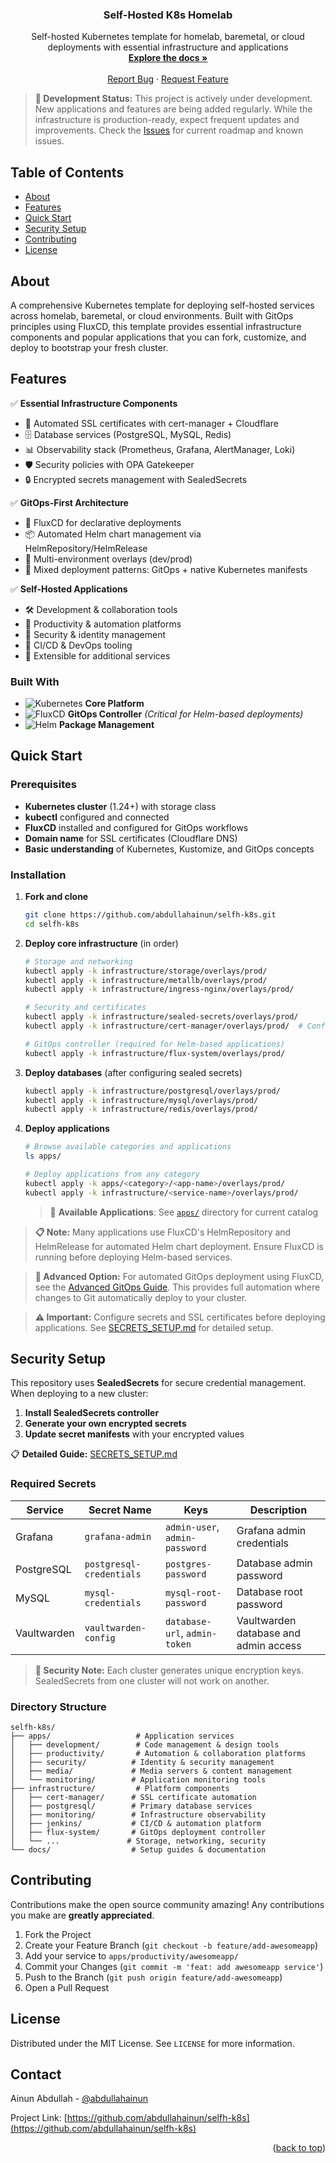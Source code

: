 <div align="center">
  <h3 align="center">Self-Hosted K8s Homelab</h3>
  <p align="center">
    Self-hosted Kubernetes template for homelab, baremetal, or cloud deployments with essential infrastructure and applications
    <br />
    <a href="docs/"><strong>Explore the docs »</strong></a>
    <br />
    <br />
    <a href="https://github.com/abdullahainun/selfh-k8s/issues">Report Bug</a>
    ·
    <a href="https://github.com/abdullahainun/selfh-k8s/issues">Request Feature</a>
  </p>
</div>

> **🚧 Development Status:** This project is actively under development. New applications and features are being added regularly. While the infrastructure is production-ready, expect frequent updates and improvements. Check the [Issues](https://github.com/abdullahainun/selfh-k8s/issues) for current roadmap and known issues.

## Table of Contents

- [About](#about)
- [Features](#features)
- [Quick Start](#quick-start)
- [Security Setup](#security-setup)
- [Contributing](#contributing)
- [License](#license)

## About

A comprehensive Kubernetes template for deploying self-hosted services across homelab, baremetal, or cloud environments. Built with GitOps principles using FluxCD, this template provides essential infrastructure components and popular applications that you can fork, customize, and deploy to bootstrap your fresh cluster.

## Features

✅ **Essential Infrastructure Components**
- 🔐 Automated SSL certificates with cert-manager + Cloudflare
- 🗄️ Database services (PostgreSQL, MySQL, Redis)
- 📊 Observability stack (Prometheus, Grafana, AlertManager, Loki)
- 🛡️ Security policies with OPA Gatekeeper
- 🔒 Encrypted secrets management with SealedSecrets

✅ **GitOps-First Architecture**
- 🚀 FluxCD for declarative deployments
- 📦 Automated Helm chart management via HelmRepository/HelmRelease
- 🔄 Multi-environment overlays (dev/prod)
- 🔧 Mixed deployment patterns: GitOps + native Kubernetes manifests

✅ **Self-Hosted Applications**
- 🛠️ Development & collaboration tools
- 📝 Productivity & automation platforms  
- 🔐 Security & identity management
- 🚀 CI/CD & DevOps tooling
- 🎯 Extensible for additional services

### Built With

- ![Kubernetes](https://img.shields.io/badge/kubernetes-%23326ce5.svg?style=for-the-badge&logo=kubernetes&logoColor=white) **Core Platform**
- ![FluxCD](https://img.shields.io/badge/flux-5468FF?style=for-the-badge&logo=flux&logoColor=white) **GitOps Controller** *(Critical for Helm-based deployments)*
- ![Helm](https://img.shields.io/badge/helm-0F1689?style=for-the-badge&logo=helm&logoColor=white) **Package Management**

## Quick Start

### Prerequisites

- **Kubernetes cluster** (1.24+) with storage class
- **kubectl** configured and connected
- **FluxCD** installed and configured for GitOps workflows
- **Domain name** for SSL certificates (Cloudflare DNS)
- **Basic understanding** of Kubernetes, Kustomize, and GitOps concepts

### Installation

1. **Fork and clone**
   ```bash
   git clone https://github.com/abdullahainun/selfh-k8s.git
   cd selfh-k8s
   ```

2. **Deploy core infrastructure** (in order)
   ```bash
   # Storage and networking
   kubectl apply -k infrastructure/storage/overlays/prod/
   kubectl apply -k infrastructure/metallb/overlays/prod/
   kubectl apply -k infrastructure/ingress-nginx/overlays/prod/
   
   # Security and certificates
   kubectl apply -k infrastructure/sealed-secrets/overlays/prod/
   kubectl apply -k infrastructure/cert-manager/overlays/prod/  # Configure secrets first
   
   # GitOps controller (required for Helm-based applications)
   kubectl apply -k infrastructure/flux-system/overlays/prod/
   ```

3. **Deploy databases** (after configuring sealed secrets)
   ```bash
   kubectl apply -k infrastructure/postgresql/overlays/prod/
   kubectl apply -k infrastructure/mysql/overlays/prod/
   kubectl apply -k infrastructure/redis/overlays/prod/
   ```

4. **Deploy applications** 
   ```bash
   # Browse available categories and applications
   ls apps/
   
   # Deploy applications from any category
   kubectl apply -k apps/<category>/<app-name>/overlays/prod/
   kubectl apply -k infrastructure/<service-name>/overlays/prod/
   ```
   
   > 📁 **Available Applications**: See [`apps/`](apps/) directory for current catalog

> **📋 Note:** Many applications use FluxCD's HelmRepository and HelmRelease for automated Helm chart deployment. Ensure FluxCD is running before deploying Helm-based services.

> **🚀 Advanced Option:** For automated GitOps deployment using FluxCD, see the [Advanced GitOps Guide](docs/advanced-gitops.md). This provides full automation where changes to Git automatically deploy to your cluster.

> **⚠️ Important:** Configure secrets and SSL certificates before deploying applications. See [SECRETS_SETUP.md](SECRETS_SETUP.md) for detailed setup.

## Security Setup

This repository uses **SealedSecrets** for secure credential management. When deploying to a new cluster:

1. **Install SealedSecrets controller**
2. **Generate your own encrypted secrets** 
3. **Update secret manifests** with your encrypted values

📋 **Detailed Guide:** [SECRETS_SETUP.md](SECRETS_SETUP.md)

### Required Secrets

| Service | Secret Name | Keys | Description |
|---------|-------------|------|-------------|
| Grafana | `grafana-admin` | `admin-user`, `admin-password` | Grafana admin credentials |
| PostgreSQL | `postgresql-credentials` | `postgres-password` | Database admin password |
| MySQL | `mysql-credentials` | `mysql-root-password` | Database root password |
| Vaultwarden | `vaultwarden-config` | `database-url`, `admin-token` | Vaultwarden database and admin access |

> **🔐 Security Note:** Each cluster generates unique encryption keys. SealedSecrets from one cluster will not work on another.

### Directory Structure

```
selfh-k8s/
├── apps/                   # Application services
│   ├── development/        # Code management & design tools
│   ├── productivity/       # Automation & collaboration platforms
│   ├── security/          # Identity & security management
│   ├── media/             # Media servers & content management
│   └── monitoring/        # Application monitoring tools
├── infrastructure/         # Platform components
│   ├── cert-manager/      # SSL certificate automation
│   ├── postgresql/        # Primary database services
│   ├── monitoring/        # Infrastructure observability
│   ├── jenkins/           # CI/CD & automation platform
│   ├── flux-system/       # GitOps deployment controller
│   └── ...               # Storage, networking, security
└── docs/                  # Setup guides & documentation
```


## Contributing

Contributions make the open source community amazing! Any contributions you make are **greatly appreciated**.

1. Fork the Project
2. Create your Feature Branch (`git checkout -b feature/add-awesomeapp`)
3. Add your service to `apps/productivity/awesomeapp/`
4. Commit your Changes (`git commit -m 'feat: add awesomeapp service'`)
5. Push to the Branch (`git push origin feature/add-awesomeapp`)
6. Open a Pull Request

## License

Distributed under the MIT License. See `LICENSE` for more information.

## Contact

Ainun Abdullah - [@abdullahainun](https://github.com/abdullahainun)

Project Link: [https://github.com/abdullahainun/selfh-k8s](https://github.com/abdullahainun/selfh-k8s)

<p align="right">(<a href="#self-hosted-k8s-services">back to top</a>)</p>
